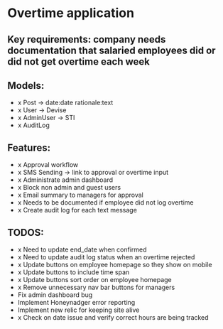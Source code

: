 # Overtime application

## Key requirements: company needs documentation that salaried employees did or did not get overtime each week

## Models:
- x Post -> date:date rationale:text
- x User -> Devise
- x AdminUser -> STI
- x AuditLog

## Features:
- x Approval workflow
- x SMS Sending -> link to approval or overtime input
- x Administrate admin dashboard
- x Block non admin and guest users
- x Email summary to managers for approval
- x Needs to be documented if employee did not log overtime
- x Create audit log for each text message

## TODOS:
- x Need to update end_date when confirmed
- x Need to update audit log status when an overtime rejected
- x Update buttons on employee homepage so they show on mobile
- x Update buttons to include time span
- x Update buttons sort order on employee homepage
- x Remove unnecessary nav bar buttons for managers
- Fix admin dashboard bug
- Implement Honeynadger error reporting
- Implement new relic for keeping site alive
- x Check on date issue and verify correct hours are being tracked

